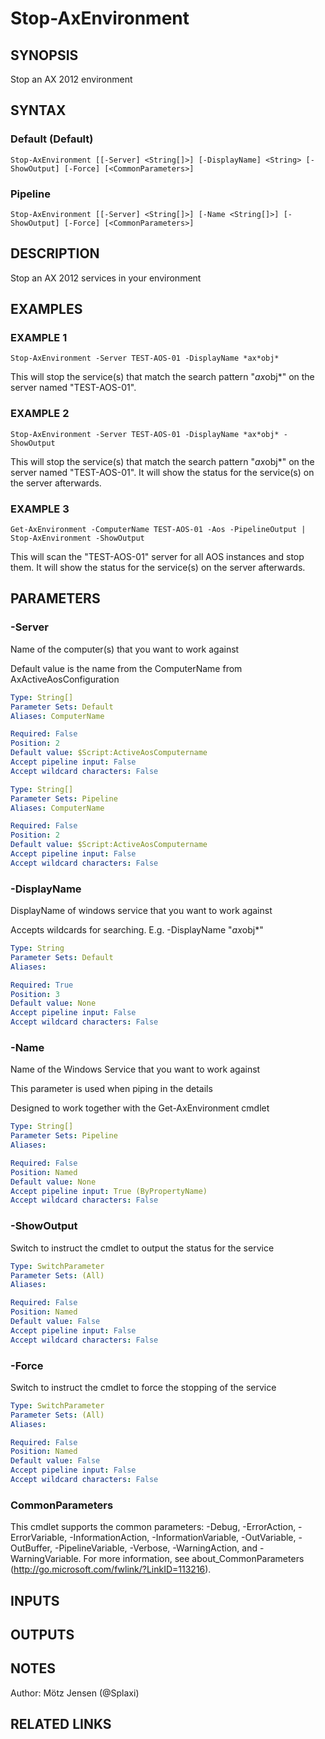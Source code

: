 ﻿---
external help file: ax2012.tools-help.xml
Module Name: ax2012.tools
online version:
schema: 2.0.0
---

# Stop-AxEnvironment

## SYNOPSIS
Stop an AX 2012 environment

## SYNTAX

### Default (Default)
```
Stop-AxEnvironment [[-Server] <String[]>] [-DisplayName] <String> [-ShowOutput] [-Force] [<CommonParameters>]
```

### Pipeline
```
Stop-AxEnvironment [[-Server] <String[]>] [-Name <String[]>] [-ShowOutput] [-Force] [<CommonParameters>]
```

## DESCRIPTION
Stop an AX 2012 services in your environment

## EXAMPLES

### EXAMPLE 1
```
Stop-AxEnvironment -Server TEST-AOS-01 -DisplayName *ax*obj*
```

This will stop the service(s) that match the search pattern "*ax*obj*" on the server named "TEST-AOS-01".

### EXAMPLE 2
```
Stop-AxEnvironment -Server TEST-AOS-01 -DisplayName *ax*obj* -ShowOutput
```

This will stop the service(s) that match the search pattern "*ax*obj*" on the server named "TEST-AOS-01".
It will show the status for the service(s) on the server afterwards.

### EXAMPLE 3
```
Get-AxEnvironment -ComputerName TEST-AOS-01 -Aos -PipelineOutput | Stop-AxEnvironment -ShowOutput
```

This will scan the "TEST-AOS-01" server for all AOS instances and stop them.
It will show the status for the service(s) on the server afterwards.

## PARAMETERS

### -Server
Name of the computer(s) that you want to work against

Default value is the name from the ComputerName from AxActiveAosConfiguration

```yaml
Type: String[]
Parameter Sets: Default
Aliases: ComputerName

Required: False
Position: 2
Default value: $Script:ActiveAosComputername
Accept pipeline input: False
Accept wildcard characters: False
```

```yaml
Type: String[]
Parameter Sets: Pipeline
Aliases: ComputerName

Required: False
Position: 2
Default value: $Script:ActiveAosComputername
Accept pipeline input: False
Accept wildcard characters: False
```

### -DisplayName
DisplayName of windows service that you want to work against

Accepts wildcards for searching.
E.g.
-DisplayName "*ax*obj*"

```yaml
Type: String
Parameter Sets: Default
Aliases:

Required: True
Position: 3
Default value: None
Accept pipeline input: False
Accept wildcard characters: False
```

### -Name
Name of the Windows Service that you want to work against

This parameter is used when piping in the details

Designed to work together with the Get-AxEnvironment cmdlet

```yaml
Type: String[]
Parameter Sets: Pipeline
Aliases:

Required: False
Position: Named
Default value: None
Accept pipeline input: True (ByPropertyName)
Accept wildcard characters: False
```

### -ShowOutput
Switch to instruct the cmdlet to output the status for the service

```yaml
Type: SwitchParameter
Parameter Sets: (All)
Aliases:

Required: False
Position: Named
Default value: False
Accept pipeline input: False
Accept wildcard characters: False
```

### -Force
Switch to instruct the cmdlet to force the stopping of the service

```yaml
Type: SwitchParameter
Parameter Sets: (All)
Aliases:

Required: False
Position: Named
Default value: False
Accept pipeline input: False
Accept wildcard characters: False
```

### CommonParameters
This cmdlet supports the common parameters: -Debug, -ErrorAction, -ErrorVariable, -InformationAction, -InformationVariable, -OutVariable, -OutBuffer, -PipelineVariable, -Verbose, -WarningAction, and -WarningVariable.
For more information, see about_CommonParameters (http://go.microsoft.com/fwlink/?LinkID=113216).

## INPUTS

## OUTPUTS

## NOTES
Author: Mötz Jensen (@Splaxi)

## RELATED LINKS
